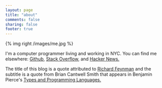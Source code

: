 ```yaml
---
layout: page
title: "about"
comments: false
sharing: false
footer: true
---
```


{% img right /images/me.jpg %}

I'm a computer programmer living and working in NYC. You can find me
elsewhere: [Github](https://github.com/spacemanaki), [Stack Overflow](http://stackoverflow.com/users/352061/spacemanaki), and [Hacker News.](https://news.ycombinator.com/user?id=spacemanaki)

The title of this blog is a quote attributed to [Richard Feynman](https://en.wikiquote.org/wiki/Richard_Feynman) and the subtitle is a quote from Brian Cantwell Smith that appears in Benjamin Pierce's [Types and Programming Languages.](http://www.cis.upenn.edu/~bcpierce/tapl/)